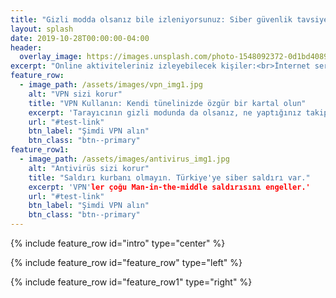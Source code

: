 ```yaml
---
title: "Gizli modda olsanız bile izleniyorsunuz: Siber güvenlik tavsiyeleri"
layout: splash
date: 2019-10-28T00:00:00-04:00
header:
  overlay_image: https://images.unsplash.com/photo-1548092372-0d1bd40894a3?ixlib=rb-1.2.1&ixid=eyJhcHBfaWQiOjEyMDd9&auto=format&fit=crop&w=1350&q=80
excerpt: "Online aktiviteleriniz izleyebilecek kişiler:<br>İnternet servis sağlayıcınız,<br>iş bilgisayarıysa patronunuz,<br>ziyaret ettiğiniz internet siteleri."
feature_row:
  - image_path: /assets/images/vpn_img1.jpg
    alt: "VPN sizi korur"
    title: "VPN Kullanın: Kendi tünelinizde özgür bir kartal olun"
    excerpt: 'Tarayıcının gizli modunda da olsanız, ne yaptığınız takip edilebilir. VPN kullanmak, izlemenizi engeller.'
    url: "#test-link"
    btn_label: "Şimdi VPN alın"
    btn_class: "btn--primary"
feature_row1:
  - image_path: /assets/images/antivirus_img1.jpg
    alt: "Antivirüs sizi korur"
    title: "Saldırı kurbanı olmayın. Türkiye'ye siber saldırı var."
    excerpt: 'VPN'ler çoğu Man-in-the-middle saldırısını engeller.'
    url: "#test-link"
    btn_label: "Şimdi VPN alın"
    btn_class: "btn--primary"
---
```


{% include feature_row id="intro" type="center" %}

{% include feature_row id="feature_row" type="left" %}

{% include feature_row id="feature_row1" type="right" %}
